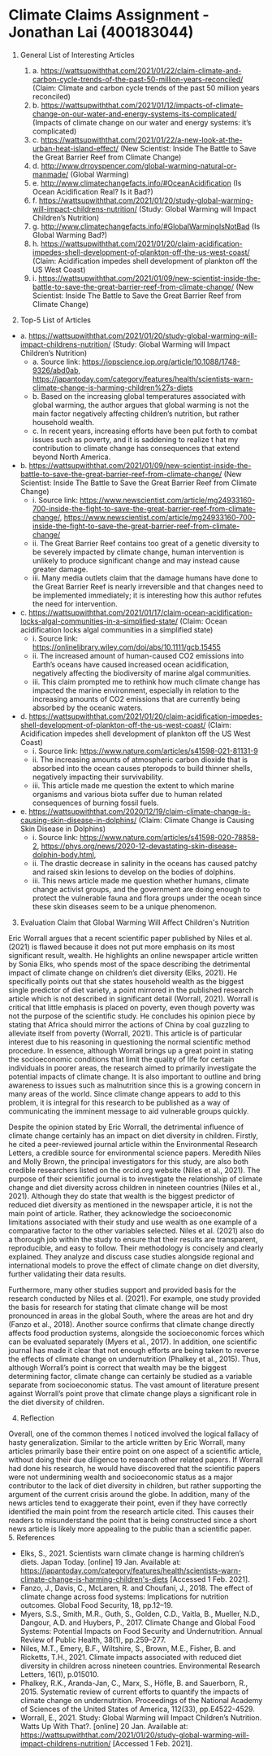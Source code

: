 # Climate Claims Assignment - Jonathan Lai (400183044)

1. General List of Interesting Articles
   1. a.	https://wattsupwiththat.com/2021/01/22/claim-climate-and-carbon-cycle-trends-of-the-past-50-million-years-reconciled/ (Claim: Climate and carbon cycle trends of the past 50 million years reconciled) 
   1. b.	https://wattsupwiththat.com/2021/01/12/impacts-of-climate-change-on-our-water-and-energy-systems-its-complicated/ (Impacts of climate change on our water and energy systems: it’s complicated)
   1. c.	https://wattsupwiththat.com/2021/01/22/a-new-look-at-the-urban-heat-island-effect/ (New Scientist: Inside The Battle to Save the Great Barrier Reef from Climate Change)
   1. d.	http://www.drroyspencer.com/global-warming-natural-or-manmade/ (Global Warming) 
   1. e.	http://www.climatechangefacts.info/#OceanAcidification (Is Ocean Acidification Real? Is it Bad?)
   1. f.	https://wattsupwiththat.com/2021/01/20/study-global-warming-will-impact-childrens-nutrition/ (Study: Global Warming will Impact Children’s Nutrition)
   1. g.	 http://www.climatechangefacts.info/#GlobalWarmingIsNotBad (Is Global Warming Bad?)
   1. h.	https://wattsupwiththat.com/2021/01/20/claim-acidification-impedes-shell-development-of-plankton-off-the-us-west-coast/  (Claim: Acidification impedes shell development of plankton off the US West Coast)
   1. i.	https://wattsupwiththat.com/2021/01/09/new-scientist-inside-the-battle-to-save-the-great-barrier-reef-from-climate-change/ (New Scientist: Inside The Battle to Save the Great Barrier Reef from Climate Change)
  
  
2. Top-5 List of Articles
- a.	https://wattsupwiththat.com/2021/01/20/study-global-warming-will-impact-childrens-nutrition/ (Study: Global Warming will Impact Children’s Nutrition)
   -  a.	Source link: https://iopscience.iop.org/article/10.1088/1748-9326/abd0ab,  https://japantoday.com/category/features/health/scientists-warn-climate-change-is-harming-children%27s-diets 
   -  b.	Based on the increasing global temperatures associated with global warming, the author argues that global warming is not the main factor negatively affecting children’s nutrition, but rather household wealth. 
   -  c.	In recent years, increasing efforts have been put forth to combat issues such as poverty, and it is saddening to realize t hat my contribution to climate change has consequences that extend beyond North America. 
- b.	https://wattsupwiththat.com/2021/01/09/new-scientist-inside-the-battle-to-save-the-great-barrier-reef-from-climate-change/ (New Scientist: Inside The Battle to Save the Great Barrier Reef from Climate Change)
   - i.	Source link: https://www.newscientist.com/article/mg24933160-700-inside-the-fight-to-save-the-great-barrier-reef-from-climate-change/, https://www.newscientist.com/article/mg24933160-700-inside-the-fight-to-save-the-great-barrier-reef-from-climate-change/ 
   - ii.	The Great Barrier Reef contains too great of a genetic diversity to be severely impacted by climate change, human intervention is unlikely to produce significant change and may instead cause greater damage. 
   - iii.	Many media outlets claim that the damage humans have done to the Great Barrier Reef is nearly irreversible and that changes need to be implemented immediately; it is interesting how this author refutes the need for intervention. 
- c.	https://wattsupwiththat.com/2021/01/17/claim-ocean-acidification-locks-algal-communities-in-a-simplified-state/  (Claim: Ocean acidification locks algal communities in a simplified state)
   - i.	Source link: https://onlinelibrary.wiley.com/doi/abs/10.1111/gcb.15455 
   - ii.	The increased amount of human-caused CO2 emissions into Earth’s oceans have caused increased ocean acidification, negatively affecting the biodiversity of marine algal communities.
   - iii.	This claim prompted me to rethink how much climate change has impacted the marine environment, especially in relation to the increasing amounts of CO2 emissions that are currently being absorbed by the oceanic waters.
- d.	https://wattsupwiththat.com/2021/01/20/claim-acidification-impedes-shell-development-of-plankton-off-the-us-west-coast/ (Claim: Acidification impedes shell development of plankton off the US West Coast)
   - i.	Source link: https://www.nature.com/articles/s41598-021-81131-9 
   - ii.	The increasing amounts of atmospheric carbon dioxide that is absorbed into the ocean causes pteropods to build thinner shells, negatively impacting their survivability. 
   - iii.	This article made me question the extent to which marine organisms and various biota suffer due to human related consequences of burning fossil fuels. 
- e.	https://wattsupwiththat.com/2020/12/19/claim-climate-change-is-causing-skin-disease-in-dolphins/  (Claim: Climate Change is Causing Skin Disease in Dolphins)
   - i.	Source link: https://www.nature.com/articles/s41598-020-78858-2, https://phys.org/news/2020-12-devastating-skin-disease-dolphin-body.html, 
   - ii.	The drastic decrease in salinity in the oceans has caused patchy and raised skin lesions to develop on the bodies of dolphins. 
   - iii.	This news article made me question whether humans, climate change activist groups, and the government are doing enough to protect the vulnerable fauna and flora groups under the ocean since these skin diseases seem to be a unique phenomenon.
   
3. Evaluation Claim that Global Warming Will Affect Children's Nutrition

Eric Worrall argues that a recent scientific paper published by Niles et al. (2021) is flawed because it does not put more emphasis on its most significant result, wealth. He highlights an online newspaper article written by Sonia Elks, who spends most of the space describing the detrimental impact of climate change on children’s diet diversity (Elks, 2021). He specifically points out that she states household wealth as the biggest single predictor of diet variety, a point mirrored in the published research article which is not described in significant detail (Worrall, 2021). Worrall is critical that little emphasis is placed on poverty, even though poverty was not the purpose of the scientific study. He concludes his opinion piece by stating that Africa should mirror the actions of China by coal guzzling to alleviate itself from poverty (Worrall, 2021). This article is of particular interest due to his reasoning in questioning the normal scientific method procedure. In essence, although Worrall brings up a great point in stating the socioeconomic conditions that limit the quality of life for certain individuals in poorer areas, the research aimed to primarily investigate the potential impacts of climate change. It is also important to outline and bring awareness to issues such as malnutrition since this is a growing concern in many areas of the world. Since climate change appears to add to this problem, it is integral for this research to be published as a way of communicating the imminent message to aid vulnerable groups quickly. 

Despite the opinion stated by Eric Worrall, the detrimental influence of climate change certainly has an impact on diet diversity in children. Firstly, he cited a peer-reviewed journal article within the Environmental Research Letters, a credible source for environmental science papers. Meredith Niles and Molly Brown, the principal investigators for this study, are also both credible researchers listed on the orcid.org website (Niles et al., 2021). The purpose of their scientific journal is to investigate the relationship of climate change and diet diversity across children in nineteen countries (Niles et al., 2021). Although they do state that wealth is the biggest predictor of reduced diet diversity as mentioned in the newspaper article, it is not the main point of article. Rather, they acknowledge the socioeconomic limitations associated with their study and use wealth as one example of a comparative factor to the other variables selected. Niles et al. (2021) also do a thorough job within the study to ensure that their results are transparent, reproducible, and easy to follow. Their methodology is concisely and clearly explained. They analyze and discuss case studies alongside regional and international models to prove the effect of climate change on diet diversity, further validating their data results. 
  
Furthermore, many other studies support and provided basis for the research conducted by Niles et al. (2021). For example, one study provided the basis for research for stating that climate change will be most pronounced in areas in the global South, where the areas are hot and dry (Fanzo et al., 2018). Another source confirms that climate change directly affects food production systems, alongside the socioeconomic forces which can be evaluated separately (Myers et al., 2017). In addition, one scientific journal has made it clear that not enough efforts are being taken to reverse the effects of climate change on undernutrition (Phalkey et al., 2015). Thus, although Worrall’s point is correct that wealth may be the biggest determining factor, climate change can certainly be studied as a variable separate from socioeconomic status. The vast amount of literature present against Worrall’s point prove that climate change plays a significant role in the diet diversity of children.  

4. Reflection

Overall, one of the common themes I noticed involved the logical fallacy of hasty generalization. Similar to the article written by Eric Worrall, many articles primarily base their entire point on one aspect of a scientific article, without doing their due diligence to research other related papers. If Worrall had done his research, he would have discovered that the scientific papers were not undermining wealth and socioeconomic status as a major contributor to the lack of diet diversity in children, but rather supporting the argument of the current crisis around the globe. In addition, many of the news articles tend to exaggerate their point, even if they have correctly identified the main point from the research article cited. This causes their readers to misunderstand the point that is being constructed since a short news article is likely more appealing to the public than a scientific paper. 
 
5. References   
- Elks, S., 2021. Scientists warn climate change is harming children’s diets. Japan Today. [online] 19 Jan. Available at: <https://japantoday.com/category/features/health/scientists-warn-climate-change-is-harming-children's-diets> [Accessed 1 Feb. 2021].
- Fanzo, J., Davis, C., McLaren, R. and Choufani, J., 2018. The effect of climate change across food systems: Implications for nutrition outcomes. Global Food Security, 18, pp.12–19.
- Myers, S.S., Smith, M.R., Guth, S., Golden, C.D., Vaitla, B., Mueller, N.D., Dangour, A.D. and Huybers, P., 2017. Climate Change and Global Food Systems: Potential Impacts on Food Security and Undernutrition. Annual Review of Public Health, 38(1), pp.259–277.
- Niles, M.T., Emery, B.F., Wiltshire, S., Brown, M.E., Fisher, B. and Ricketts, T.H., 2021. Climate impacts associated with reduced diet diversity in children across nineteen countries. Environmental Research Letters, 16(1), p.015010.
- Phalkey, R.K., Aranda-Jan, C., Marx, S., Höfle, B. and Sauerborn, R., 2015. Systematic review of current efforts to quantify the impacts of climate change on undernutrition. Proceedings of the National Academy of Sciences of the United States of America, 112(33), pp.E4522-4529.
- Worrall, E., 2021. Study: Global Warming will Impact Children’s Nutrition. Watts Up With That?. [online] 20 Jan. Available at: <https://wattsupwiththat.com/2021/01/20/study-global-warming-will-impact-childrens-nutrition/> [Accessed 1 Feb. 2021].
